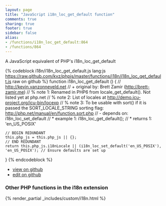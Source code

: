 ```yaml
---
layout: page
title: "JavaScript i18n_loc_get_default function"
comments: true
sharing: true
footer: true
sidebar: false
alias:
- /functions/i18n_loc_get_default:864
- /functions/864
---
```

<!-- Generated by Rakefile:build -->
A JavaScript equivalent of PHP's i18n_loc_get_default

{% codeblock i18n/i18n_loc_get_default.js lang:js https://raw.github.com/kvz/phpjs/master/functions/i18n/i18n_loc_get_default.js raw on github %}
function i18n_loc_get_default () {
    // http://kevin.vanzonneveld.net
    // +   original by: Brett Zamir (http://brett-zamir.me)
    // %          note 1: Renamed in PHP6 from locale_get_default(). Not listed yet at php.net
    // %          note 2: List of locales at http://demo.icu-project.org/icu-bin/locexp
    // %          note 3: To be usable with sort() if it is passed the SORT_LOCALE_STRING sorting flag: http://php.net/manual/en/function.sort.php
    // -    depends on: i18n_loc_set_default
    // *     example 1: i18n_loc_get_default();
    // *     returns 1: 'en_US_POSIX'

    // BEGIN REDUNDANT
    this.php_js = this.php_js || {};
    // END REDUNDANT
    return this.php_js.i18nLocale || (i18n_loc_set_default('en_US_POSIX'), 'en_US_POSIX'); // Ensure defaults are set up
}
{% endcodeblock %}

 - [view on github](https://github.com/kvz/phpjs/blob/master/functions/i18n/i18n_loc_get_default.js)
 - [edit on github](https://github.com/kvz/phpjs/edit/master/functions/i18n/i18n_loc_get_default.js)

### Other PHP functions in the i18n extension
{% render_partial _includes/custom/i18n.html %}

